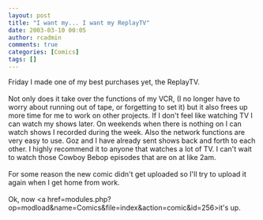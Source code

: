 ```yaml
---
layout: post
title: "I want my... I want my ReplayTV"
date: 2003-03-10 00:05
author: rcadmin
comments: true
categories: [Comics]
tags: []
---
```

Friday I made one of my best purchases yet, the ReplayTV.
<br />
<br />
Not only does it take over the functions of my VCR, (I no longer have to worry about running out of tape, or forgetting to set it) but it also frees up more time for me to work on other projects. If I don't feel like watching TV I can watch my shows later. On weekends when there is nothing on I can watch shows I recorded during the week. Also the network functions are very easy to use. Goz and I have already sent shows back and forth to each other. I highly recommend it to anyone that watches a lot of TV. I can't wait to watch those Cowboy Bebop episodes that are on at like 2am. 
<br />
<br />
For some reason the new comic didn't get uploaded so I'll try to upload it again when I get home from work.
<br />
<br />
Ok, now <a href=modules.php?op=modload&name=Comics&file=index&action=comic&id=256>it's up.</a>
<!--more-->
<img src="http://dl.bitsmack.com/comics/20030310.gif" alt="" />
